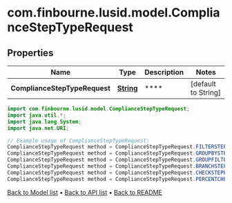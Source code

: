 # com.finbourne.lusid.model.ComplianceStepTypeRequest

## Properties

Name | Type | Description | Notes
------------ | ------------- | ------------- | -------------
**ComplianceStepTypeRequest** | [**String**](.md) | **** | [default to String]

```java
import com.finbourne.lusid.model.ComplianceStepTypeRequest;
import java.util.*;
import java.lang.System;
import java.net.URI;

// Example usage of ComplianceStepTypeRequest:
ComplianceStepTypeRequest method = ComplianceStepTypeRequest.FILTERSTEPREQUEST;
ComplianceStepTypeRequest method = ComplianceStepTypeRequest.GROUPBYSTEPREQUEST;
ComplianceStepTypeRequest method = ComplianceStepTypeRequest.GROUPFILTERSTEPREQUEST;
ComplianceStepTypeRequest method = ComplianceStepTypeRequest.BRANCHSTEPREQUEST;
ComplianceStepTypeRequest method = ComplianceStepTypeRequest.CHECKSTEPREQUEST;
ComplianceStepTypeRequest method = ComplianceStepTypeRequest.PERCENTCHECKSTEPREQUEST;
```


[Back to Model list](../README.md#documentation-for-models) &#8226; [Back to API list](../README.md#documentation-for-api-endpoints) &#8226; [Back to README](../README.md)
